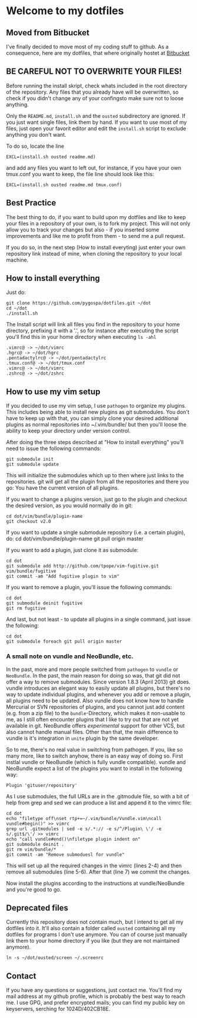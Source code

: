 # Welcome to my dotfiles

## Moved from Bitbucket

I've finally decided to move most of my coding stuff to github. As a
consequence, here are my dotfiles, that where originally hostet at
[Bitbucket](https://bitbucket.org/pygospa/dotfiles) 

## BE CAREFUL NOT TO OVERWRITE YOUR FILES!

Before running the install skript, check whats included in the root directory
of the repository. Any files that you already have will be overwritten, so
check if you didn't change any of your confingsto make sure not to loose
anything.

Only the `README.md`, `install.sh` and the `ousted` subdirectory are ignored.
If you just want single files, link them by hand. If you want to use most of my
files, just open your favorit editor and edit the `install.sh` script to
exclude anything you don't want. 

To do so, locate the line 

	EXCL=(install.sh ousted readme.md)

and add any files you want to left out, for instance, if you have your own
tmux.conf you want to keep, the file line should look like this:

	EXCL=(install.sh ousted readme.md tmux.conf)

## Best Practice

The best thing to do, if you want to build upon my dotfiles and like to keep
your files in a repository of your own, is to fork my project. This will not
only allow you to track your changes but also - if you inserted some
improvements and like me to profit from them - to send me a pull request.

If you do so, in the next step (How to install everyting) just enter your own
repository link instead of mine, when cloning the repository to your local
machine.

## How to install everything

Just do:

	git clone https://github.com/pygospa/dotfiles.git ~/dot
	cd ~/dot
	./install.sh

The Install script will link all files you find in the repository to your home
directory, prefixing it with a '.', so for instance after executing the script
you'll find this in your home directory when executing `ls -ahl`

	.vimrc@ -> ~/dot/vimrc
	.hgrc@ -> ~/dot/hgrc
	.pentadactylrc@ -> ~/dot/pentadactylrc
	.tmux.conf@ -> ~/dot/tmux.conf
	.vimrc@ -> ~/dot/vimrc
	.zshrc@ -> ~/dot/zshrc

## How to use my vim setup

If you decided to use my vim setup, I use `pathogen` to organize my plugins. This
includes being able to install new plugins as git submodules. You don't have to
keep up with that, you can simply clone your desired additional plugins as
normal repositories into ~/.vim/bundle/ but then you'll loose the ability to
keep your directory under version control. 

After doing the three steps described at "How to install everything" you'll
need to issue the following commands:

	git submodule init
	git submodule update

This will initialize the submodules which up to then where just links to the
repositories. git will get all the plugin from all the repositories and there
you go: You have the current version of all plugins.

If you want to change a plugins version, just go to the plugin and checkout the
desired version, as you would normally do in git:

	cd dot/vim/bundle/plugin-name
	git checkout v2.0

If you want to update a single submodule repository (i.e. a certain plugin),
do:
	cd dot/vim/bundle/plugin-name
	git pull origin master

If you want to add a plugin, just clone it as submodule:

	cd dot
	git submodule add http://github.com/tpope/vim-fugitive.git vim/bundle/fugitive
	git commit -am "Add fugitive plugin to vim"

If you want to remove a plugin, you'll issue the following commands:

	cd dot
	git submodule deinit fugitive
	git rm fugitive

And last, but not least - to update all plugins in a single command, just issue
the following:

	cd dot
	git submodule foreach git pull origin master

### A small note on vundle and NeoBundle, etc.

In the past, more and more people switched from `pathogen` to `vundle` or
`NeoBundle`. In the past, the main reason for doing so was, that git did not
offer a way to remove submodules. Since version 1.8.3 (April 2013) git does.
vundle introduces an elegant way to easily update all plugins, but there's no
way to update individual plugins, and whenever you add or remove a plugin, all
plugins need to be updated. Also vundle does not know how to handle Mercurial
or SVN repositories of plugins, and you cannot just add content (e.g. from a
zip file) to the `bundle`-Directory, which makes it non-usable to me, as I
still often encounter plugins that I like to try out that are not yet available
in git. NeoBundle offers *experimental* support for other VCS, but also cannot
handle manual files. Other than that, the main difference to vundle is it's
integration in `unite` plugin by the same developer.

So to me, there's no real value in switching from pathogen. If you, like so
many more, like to switch anyhow, there is an easy way of doing so. First
instlal vundle or NeoBundle (which is fully vundle compatible). vundle and
NeoBundle expect a list of the plugins you want to install in the following
way:

	Plugin 'gituser/repository'

As I use submodules, the full URLs are in the .gitmodule file, so with a bit of
help from grep and sed we can produce a list and append it to the vimrc file:

	cd dot
	echo "filetype off\nset rtp+=~/.vim/bundle/Vundle.vim\ncall vundle#begin()" >> vimrc
	grep url .gitmodules | sed -e s/.*:// -e s/^/Plugin\ \'/ -e s/.git$/\'/ >> vimrc
	echo "call vundle#end()\nfiletype plugin indent on"
	git submodule deinit .
	git rm vim/bundle/*
	git commit -am "Remove submoduesl for vundle"

This will set up all the required changes in the vimrc (lines 2-4) and then
remove all submodules (line 5-6). After that (line 7) we commit the changes.

Now install the plugins according to the instructions at vundle/NeoBundle and
you're good to go.

## Deprecated files

Currently this repository does not contain much, but I intend to get all my
dotfiles into it. It'll also contain a folder called `ousted` containing all my
dotfiles for programs I don't use anymore. You can of course just manually link
them to your home directory if you like (but they are not maintained anymore).

	ln -s ~/dot/ousted/screen ~/.screenrc


## Contact

If you have any questions or suggestions, just contact me. You'll find my mail
address at my github profile, which is probably the best way to reach me. I use
GPG, and prefer encrypted mails; you can find my public key on keyservers,
serching for 1024D/402CB18E.

